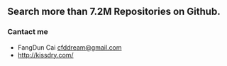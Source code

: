 Search more than 7.2M Repositories on Github.
--------------------------------------------

### Cantact me

  * FangDun Cai <cfddream@gmail.com>
  * http://kissdry.com/
